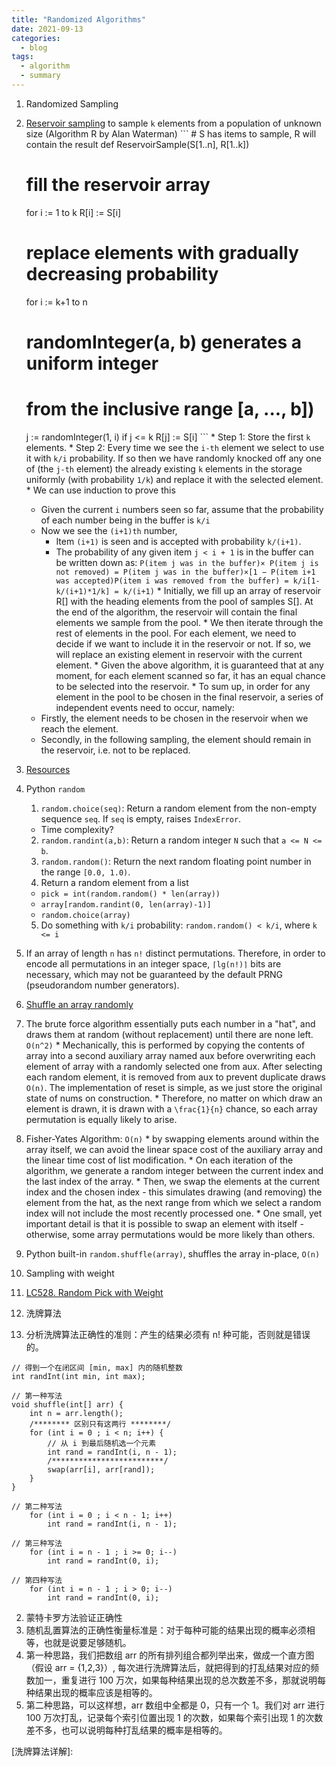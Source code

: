 ```yaml
---
title: "Randomized Algorithms"
date: 2021-09-13
categories:
  - blog
tags:
  - algorithm
  - summary
---
```


1. Randomized Sampling
  1. [Reservoir sampling][LC382. Linked List Random Node] to sample `k` elements from a population of unknown size (Algorithm R by Alan Waterman)
    ```
    # S has items to sample, R will contain the result
    def ReservoirSample(S[1..n], R[1..k])
      # fill the reservoir array
      for i := 1 to k
          R[i] := S[i]

      # replace elements with gradually decreasing probability
      for i := k+1 to n
        # randomInteger(a, b) generates a uniform integer
        #   from the inclusive range [a, ..., b])
        j := randomInteger(1, i)
        if j <= k
            R[j] := S[i]
    ```
    * Step 1: Store the first `k` elements.
    * Step 2: Every time we see the `i-th` element we select to use it with `k/i` probability. If so then we have randomly knocked off any one of (the `j-th` element) the already existing `k` elements in the storage uniformly (with probability `1/k`) and replace it with the selected element.
    * We can use induction to prove this
      * Given the current `i` numbers seen so far, assume that the probability of each number being in the buffer is `k/i`
      * Now we see the `(i+1)th` number, 
        * Item `(i+1)` is seen and is accepted with probability `k/(i+1)`.
        * The probability of any given item `j < i + 1` is in the buffer can be written down as: `P(item j was in the buffer)× P(item j is not removed) = P(item j was in the buffer)×[1 − P(item i+1 was accepted)P(item i was removed from the buffer) = k/i[1- k/(i+1)*1/k] = k/(i+1)`
    * Initially, we fill up an array of reservoir R[] with the heading elements from the pool of samples S[]. At the end of the algorithm, the reservoir will contain the final elements we sample from the pool.
    * We then iterate through the rest of elements in the pool. For each element, we need to decide if we want to include it in the reservoir or not. If so, we will replace an existing element in reservoir with the current element.
    * Given the above algorithm, it is guaranteed that at any moment, for each element scanned so far, it has an equal chance to be selected into the reservoir.
    * To sum up, in order for any element in the pool to be chosen in the final reservoir, a series of independent events need to occur, namely:
      * Firstly, the element needs to be chosen in the reservoir when we reach the element.
      * Secondly, in the following sampling, the element should remain in the reservoir, i.e. not to be replaced.

  1. [Resources][Reservoir Sampling]


2. Python `random`
    1. `random.choice(seq)`: Return a random element from the non-empty sequence `seq`. If `seq` is empty, raises `IndexError`. 
      * Time complexity? 
    2. `random.randint(a,b)`: Return a random integer `N` such that `a <= N <= b`.
    3. `random.random()`: Return the next random floating point number in the range `[0.0, 1.0)`.
    4. Return a random element from a list
      * `pick = int(random.random() * len(array))`
      * `array[random.randint(0, len(array)-1)]`
      * `random.choice(array)`
    5. Do something with `k/i` probability: `random.random() < k/i`, where `k <= i`


3. If an array of length `n` has `n!` distinct permutations. Therefore, in order to encode all permutations in an integer space, `⌈lg(n!)⌉` bits are necessary, which may not be guaranteed by the default PRNG (pseudorandom number generators).

4. [Shuffle an array randomly][LC384. Shuffle an Array]
  1.  The brute force algorithm essentially puts each number in a "hat", and draws them at random (without replacement) until there are none left. `O(n^2)`
    * Mechanically, this is performed by copying the contents of array into a second auxiliary array named aux before overwriting each element of array with a randomly selected one from aux. After selecting each random element, it is removed from aux to prevent duplicate draws `O(n)`. The implementation of reset is simple, as we just store the original state of nums on construction.
    * Therefore, no matter on which draw an element is drawn, it is drawn with a `\frac{1}{n}` chance, so each array permutation is equally likely to arise.
  2. Fisher-Yates Algorithm: `O(n)`
    * by swapping elements around within the array itself, we can avoid the linear space cost of the auxiliary array and the linear time cost of list modification.
    * On each iteration of the algorithm, we generate a random integer between the current index and the last index of the array. 
    * Then, we swap the elements at the current index and the chosen index - this simulates drawing (and removing) the element from the hat, as the next range from which we select a random index will not include the most recently processed one. 
    * One small, yet important detail is that it is possible to swap an element with itself - otherwise, some array permutations would be more likely than others. 
  3. Python built-in `random.shuffle(array)`, shuffles the array in-place, `O(n)`

5. Sampling with weight
  1. [LC528. Random Pick with Weight][LC528. Random Pick with Weight]

6. 洗牌算法
  1. 分析洗牌算法正确性的准则：产生的结果必须有 n! 种可能，否则就是错误的。
  ```
  // 得到一个在闭区间 [min, max] 内的随机整数
  int randInt(int min, int max);

  // 第一种写法
  void shuffle(int[] arr) {
      int n = arr.length();
      /******** 区别只有这两行 ********/
      for (int i = 0 ; i < n; i++) {
          // 从 i 到最后随机选一个元素
          int rand = randInt(i, n - 1);
          /*************************/
          swap(arr[i], arr[rand]);
      }
  }

  // 第二种写法
      for (int i = 0 ; i < n - 1; i++)
          int rand = randInt(i, n - 1);

  // 第三种写法
      for (int i = n - 1 ; i >= 0; i--)
          int rand = randInt(0, i);

  // 第四种写法
      for (int i = n - 1 ; i > 0; i--)
          int rand = randInt(0, i);

  ```

2. 蒙特卡罗方法验证正确性
  1. 随机乱置算法的正确性衡量标准是：对于每种可能的结果出现的概率必须相等，也就是说要足够随机。
  2. 第一种思路，我们把数组 arr 的所有排列组合都列举出来，做成一个直方图（假设 arr = {1,2,3}）, 每次进行洗牌算法后，就把得到的打乱结果对应的频数加一，重复进行 100 万次，如果每种结果出现的总次数差不多，那就说明每种结果出现的概率应该是相等的。
  3. 第二种思路，可以这样想，arr 数组中全都是 0，只有一个 1。我们对 arr 进行 100 万次打乱，记录每个索引位置出现 1 的次数，如果每个索引出现 1 的次数差不多，也可以说明每种打乱结果的概率是相等的。

[LC382. Linked List Random Node]: https://leetcode.com/problems/linked-list-random-node/
[LC384. Shuffle an Array]: https://leetcode.com/problems/shuffle-an-array/
[LC528. Random Pick with Weight]: https://leetcode.com/problems/random-pick-with-weight/
[Reservoir Sampling]: https://florian.github.io/reservoir-sampling/
[洗牌算法详解]: 